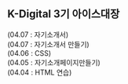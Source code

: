 K-Digital 3기 아이스대장   
---
(04.07 : 자기소개서)   
(04.07 : 자기소개서 만들기)   
(04.06 : CSS)   
(04.05 : 자기소개페이지만들기)   
(04.04 : HTML 연습)   
   